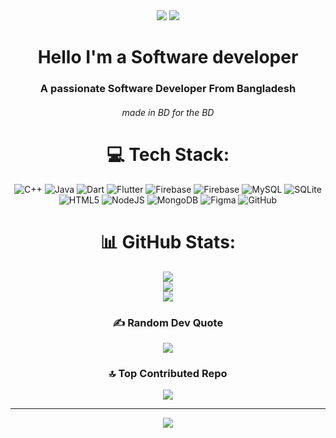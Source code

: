 
<div align="center"> <img hight="300" src="https://scontent.fdac8-1.fna.fbcdn.net/v/t39.30808-6/368375283_287911393849255_4479246836408457516_n.jpg?_nc_cat=104&ccb=1-7&_nc_sid=6ee11a&_nc_eui2=AeGjhKsvNukldzqLUF5tNH50SHEEZh7RDKVIcQRmHtEMpU-cYkwafExyWy51TaFPfhz0YjziQoGX0srmWvdfJaSb&_nc_ohc=Vt-x0sZFNMQQ7kNvgGys9ei&_nc_zt=23&_nc_ht=scontent.fdac8-1.fna&_nc_gid=AWCba4GF1xyqxs2PAjNir0z&oh=00_AYA850U_TqS54OF0aD9geftmJuBkVnG-zUqapX06-wT36A&oe=673BFA99">

<img hight="300" src="https://images.pexels.com/photos/577585/pexels-photo-577585.jpeg?auto=compress&cs=tinysrgb&w=1260&h=750&dpr=1](https://encrypted-tbn0.gstatic.com/images?q=tbn:ANd9GcRV1EhkMJIoUejaBeClBlA_rN31N-XVtuqYHg&](https://encrypted-tbn0.gstatic.com/images?q=tbn:ANd9GcRV1EhkMJIoUejaBeClBlA_rN31N-XVtuqYHg&s">


</div>

<h1 align="center">Hello I'm a Software developer</h1>
<h3 align="center">A passionate Software Developer From Bangladesh</h3>
<h6 align="center">made in BD for the BD</h6>


<div align="center">


# 💻 Tech Stack:
![C++](https://img.shields.io/badge/c++-%2300599C.svg?style=for-the-badge&logo=c%2B%2B&logoColor=white) ![Java](https://img.shields.io/badge/java-%23ED8B00.svg?style=for-the-badge&logo=openjdk&logoColor=white) ![Dart](https://img.shields.io/badge/dart-%230175C2.svg?style=for-the-badge&logo=dart&logoColor=white) ![Flutter](https://img.shields.io/badge/Flutter-%2302569B.svg?style=for-the-badge&logo=Flutter&logoColor=white) ![Firebase](https://img.shields.io/badge/firebase-%23039BE5.svg?style=for-the-badge&logo=firebase) ![Firebase](https://img.shields.io/badge/firebase-a08021?style=for-the-badge&logo=firebase&logoColor=ffcd34) ![MySQL](https://img.shields.io/badge/mysql-4479A1.svg?style=for-the-badge&logo=mysql&logoColor=white) ![SQLite](https://img.shields.io/badge/sqlite-%2307405e.svg?style=for-the-badge&logo=sqlite&logoColor=white) ![HTML5](https://img.shields.io/badge/html5-%23E34F26.svg?style=for-the-badge&logo=html5&logoColor=white) ![NodeJS](https://img.shields.io/badge/node.js-6DA55F?style=for-the-badge&logo=node.js&logoColor=white) ![MongoDB](https://img.shields.io/badge/MongoDB-%234ea94b.svg?style=for-the-badge&logo=mongodb&logoColor=white) ![Figma](https://img.shields.io/badge/figma-%23F24E1E.svg?style=for-the-badge&logo=figma&logoColor=white) ![GitHub](https://img.shields.io/badge/github-%23121011.svg?style=for-the-badge&logo=github&logoColor=white)
# 📊 GitHub Stats:
![](https://github-readme-stats.vercel.app/api?username=azizarrahmanmiju&theme=transparent&hide_border=false&include_all_commits=true&count_private=false)<br/>
![](https://github-readme-streak-stats.herokuapp.com/?user=azizarrahmanmiju&theme=transparent&hide_border=false)<br/>
![](https://github-readme-stats.vercel.app/api/top-langs/?username=azizarrahmanmiju&theme=transparent&hide_border=false&include_all_commits=true&count_private=false&layout=compact)

### ✍️ Random Dev Quote
![](https://quotes-github-readme.vercel.app/api?type=horizontal&theme=tokyonight)

### 🔝 Top Contributed Repo
![](https://github-contributor-stats.vercel.app/api?username=azizarrahmanmiju&limit=5&theme=transparent&combine_all_yearly_contributions=true)

---
[![](https://visitcount.itsvg.in/api?id=azizarrahmanmiju&icon=0&color=0)](https://visitcount.itsvg.in)
</div>

<!-- Proudly created with GPRM ( https://gprm.itsvg.in ) -->
